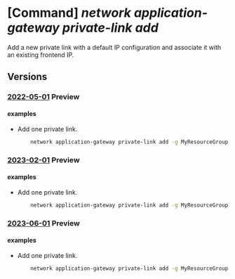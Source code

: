 # [Command] _network application-gateway private-link add_

Add a new private link with a default IP configuration and associate it with an existing frontend IP.

## Versions

### [2022-05-01](/Resources/mgmt-plane/L3N1YnNjcmlwdGlvbnMve30vcmVzb3VyY2Vncm91cHMve30vcHJvdmlkZXJzL21pY3Jvc29mdC5uZXR3b3JrL2FwcGxpY2F0aW9uZ2F0ZXdheXMve30=/2022-05-01.xml) **Preview**

<!-- mgmt-plane /subscriptions/{}/resourcegroups/{}/providers/microsoft.network/applicationgateways/{} 2022-05-01 properties.privateLinkConfigurations[] -->

#### examples

- Add one private link.
    ```bash
        network application-gateway private-link add -g MyResourceGroup --gateway-name MyGateway --name MyPrivateLink --frontend-ip MyFrontendIP --subnet MySubnet --subnet-prefix MyPrefix
    ```

### [2023-02-01](/Resources/mgmt-plane/L3N1YnNjcmlwdGlvbnMve30vcmVzb3VyY2Vncm91cHMve30vcHJvdmlkZXJzL21pY3Jvc29mdC5uZXR3b3JrL2FwcGxpY2F0aW9uZ2F0ZXdheXMve30=/2023-02-01.xml) **Preview**

<!-- mgmt-plane /subscriptions/{}/resourcegroups/{}/providers/microsoft.network/applicationgateways/{} 2023-02-01 properties.privateLinkConfigurations[] -->

#### examples

- Add one private link.
    ```bash
        network application-gateway private-link add -g MyResourceGroup --gateway-name MyGateway --name MyPrivateLink --frontend-ip MyFrontendIP --subnet MySubnet --subnet-prefix MyPrefix
    ```

### [2023-06-01](/Resources/mgmt-plane/L3N1YnNjcmlwdGlvbnMve30vcmVzb3VyY2Vncm91cHMve30vcHJvdmlkZXJzL21pY3Jvc29mdC5uZXR3b3JrL2FwcGxpY2F0aW9uZ2F0ZXdheXMve30=/2023-06-01.xml) **Preview**

<!-- mgmt-plane /subscriptions/{}/resourcegroups/{}/providers/microsoft.network/applicationgateways/{} 2023-06-01 properties.privateLinkConfigurations[] -->

#### examples

- Add one private link.
    ```bash
        network application-gateway private-link add -g MyResourceGroup --gateway-name MyGateway --name MyPrivateLink --frontend-ip MyFrontendIP --subnet MySubnet --subnet-prefix MyPrefix
    ```
